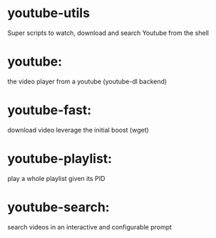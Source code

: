 youtube-utils
=============

Super scripts to watch, download and search Youtube from the shell

youtube:
==
the video player from a youtube (youtube-dl backend)

youtube-fast:
==
download video leverage the initial boost (wget)


youtube-playlist:
==
play a whole playlist given its PID


youtube-search:
==
search videos in an interactive and configurable prompt

